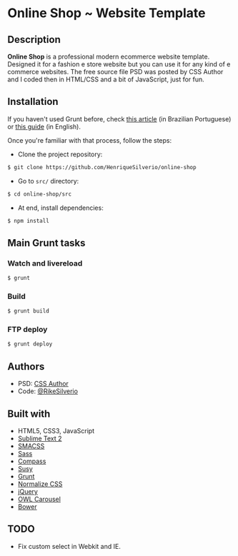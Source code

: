 # Online Shop ~ Website Template


## Description

**Online Shop** is a professional modern ecommerce website template. Designed it for a fashion e store website but you can use it for any kind of e commerce websites. The free source file PSD was posted by CSS Author and I coded then in HTML/CSS and a bit of JavaScript, just for fun.


## Installation

If you haven't used Grunt before, check [this article](http://blog.henriquesilverio.com/javascript-e-jquery/grunt-js-automatize-tarefas-e-otimize-o-seu-workflow/) (in Brazilian Portuguese) or [this guide](http://gruntjs.com/getting-started) (in English).

Once you're familiar with that process, follow the steps:

- Clone the project repository:

``` bash
$ git clone https://github.com/HenriqueSilverio/online-shop
```

- Go to `src/` directory:

``` bash
$ cd online-shop/src
```

- At end, install dependencies:

``` bash
$ npm install
```


## Main Grunt tasks

### Watch and livereload

``` bash
$ grunt
```

### Build

``` bash
$ grunt build
```

### FTP deploy 

``` bash
$ grunt deploy
```


## Authors

* PSD: [CSS Author](http://www.cssauthor.com/free-online-shop-website-template/)
* Code: [@RikeSilverio](http://www.twitter.com/RikeSilverio/)


## Built with

* HTML5, CSS3, JavaScript
* [Sublime Text 2](http://sublimetext.com/)
* [SMACSS](http://smacss.com/)
* [Sass](http://sass-lang.com/)
* [Compass](http://compass-style.org/)
* [Susy](http://susy.oddbird.net/)
* [Grunt](http://gruntjs.com/)
* [Normalize CSS](http://necolas.github.io/normalize.css/)
* [jQuery](http://jquery.com/)
* [OWL Carousel](http://owlgraphic.com/owlcarousel/)
* [Bower](http://bower.io/)


## TODO

* Fix custom select in Webkit and IE.